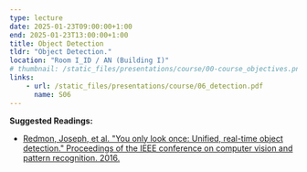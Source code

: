 ```yaml
---
type: lecture
date: 2025-01-23T09:00:00+1:00
end: 2025-01-23T13:00:00+1:00
title: Object Detection
tldr: "Object Detection."
location: "Room I_ID / AN (Building I)"
# thumbnail: /static_files/presentations/course/00-course_objectives.png
links: 
    - url: /static_files/presentations/course/06_detection.pdf
      name: S06
---
```


**Suggested Readings:**
- [Redmon, Joseph, et al. "You only look once: Unified, real-time object detection." Proceedings of the IEEE conference on computer vision and pattern recognition. 2016.](https://arxiv.org/abs/1506.02640)
